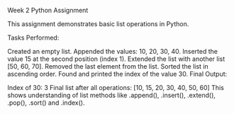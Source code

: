 Week 2 Python Assignment

This assignment demonstrates basic list operations in Python.

Tasks Performed:

Created an empty list.
Appended the values: 10, 20, 30, 40.
Inserted the value 15 at the second position (index 1).
Extended the list with another list [50, 60, 70].
Removed the last element from the list.
Sorted the list in ascending order.
Found and printed the index of the value 30.
Final Output:

Index of 30: 3
Final list after all operations: [10, 15, 20, 30, 40, 50, 60]
This shows understanding of list methods like .append(), .insert(), .extend(), .pop(), .sort() and .index().